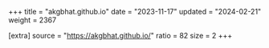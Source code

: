 +++
title = "akgbhat.github.io"
date = "2023-11-17"
updated = "2024-02-21"
weight = 2367

[extra]
source = "https://akgbhat.github.io/"
ratio = 82
size = 2
+++
